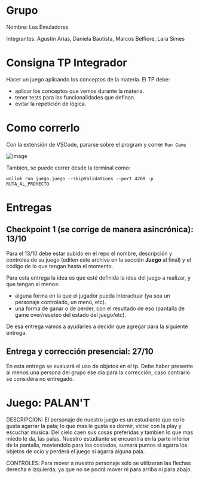 # Grupo

Nombre: Los Emuladores

Integrantes: Agustin Arias, Daniela Bautista, Marcos Belfiore, Lara Simes

# Consigna TP Integrador

Hacer un juego aplicando los conceptos de la materia.
El TP debe:
- aplicar los conceptos que vemos durante la materia.
- tener tests para las funcionalidades que definan.
- evitar la repetición de lógica.

# Como correrlo

Con la extensión de VSCode, pararse sobre el program y correr `Run Game`

![image](https://github.com/user-attachments/assets/532b04d4-dca8-4887-aa47-a3c631b42568)

También, se puede correr desde la terminal como:
```
wollok run juego.juego --skipValidations --port 4200 -p RUTA_AL_PROYECTO
```


# Entregas

## Checkpoint 1 (se corrige de manera asincrónica): 13/10

Para el 13/10 debe estar subido en el repo el nombre, descripción y controles de su juego (editen este archivo en la sección **Juego** al final) y el código de lo que tengan hasta el momento.

Para esta entrega la idea es que esté definida la idea del juego a realizar, y que tengan al menos:
- alguna forma en la que el jugador pueda interactuar (ya sea un personaje controlado, un menú, etc).
- una forma de ganar o de perder, con el resultado de eso (pantalla de game over/reseteo del estado del juego/etc).

De esa entrega vamos a ayudarles a decidir que agregar para la siguiente entrega.

## Entrega y corrección presencial: 27/10

En esta entrega se evaluará el uso de objetos en el tp. Debe haber presente al menos una persona del grupo ese día para la corrección, caso contrario se considera no entregado.

# Juego: PALAN'T

DESCRIPCION: El personaje de nuestro juego es un estudiante que no le gusta agarrar la pala; lo que mas le gusta es dormir, viciar con la play y escuchar musica. Del cielo caen sus cosas preferidas y tambien lo que mas miedo le da, las palas. Nuestro estudiante se encuentra en la parte inferior de la pantalla, moviendolo para los costados, sumará puntos si agarra los objetos de ocio y perderá el juego si agarra alguna pala.

CONTROLES: Para mover a nuestro personaje solo se utilizaran las flechas derecha e izquierda, ya que no se podrá mover ni para arriba ni para abajo.

